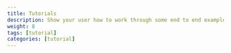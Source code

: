 ```yaml
---
title: Tutorials
description: Show your user how to work through some end to end examples.
weight: 8
tags: [tutorial]
categories: [tutorial]
---
```

